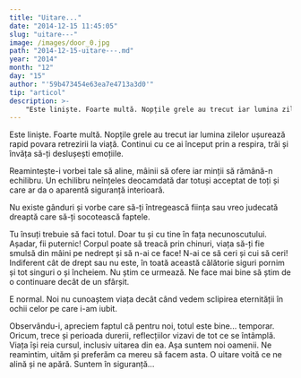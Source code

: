 ```yaml
---
title: "Uitare..."
date: "2014-12-15 11:45:05"
slug: "uitare---"
image: /images/door_0.jpg
path: "2014-12-15-uitare---.md"
year: "2014"
month: "12"
day: "15"
author: "'59b473454e63ea7e4713a3d0'"
tip: "articol"
description: >-
    "Este liniște. Foarte multă. Nopțile grele au trecut iar lumina zilelor ușurează rapid povara retrezirii la viață. Continui cu ce ai început prin a respira, trăi și învăța să-ți deslușești emoțiile.Re"
---
```

<div class="kg-card-markdown"><p>Este liniște. Foarte multă. Nopțile grele au trecut iar lumina zilelor ușurează rapid povara retrezirii la viață. Continui cu ce ai început prin a respira, trăi și învăța să-ți deslușești emoțiile.</p>
<p>Reamintește-i vorbei tale să aline, mâinii să ofere iar minții să rămână-n echilibru. Un echilibru neînțeles deocamdată dar totuși acceptat de toți și care ar da o aparentă siguranță interioară.</p>
<p>Nu existe gânduri și vorbe care să-ți întregească ființa sau vreo judecată dreaptă care să-ți socotească faptele.</p>
<p>Tu însuți trebuie să faci totul. Doar tu și cu tine în fața necunoscutului. Așadar, fii puternic! Corpul poate să treacă prin chinuri, viața să-ți fie smulsă din mâini pe nedrept și să n-ai ce face! N-ai ce să ceri și cui să ceri! Indiferent cât de drept sau nu este, în toată această călătorie siguri pornim și tot singuri o și încheiem. Nu știm ce urmează. Ne face mai bine să știm de o continuare decât de un sfârșit.</p>
<p>E normal. Noi nu cunoaștem viața decât când vedem sclipirea eternității în ochii celor pe care i-am iubit.</p>
<p>Observându-i, apreciem faptul că pentru noi, totul este bine... temporar. Oricum, trece și perioada durerii, reflecțiilor vizavi de tot ce se întâmplă. Viața își reia cursul, inclusiv uitarea din ea. Așa suntem noi oamenii. Ne reamintim, uităm și preferăm ca mereu să facem asta. O uitare voită ce ne alină și ne apără. Suntem în siguranță...</p>
</div>
    